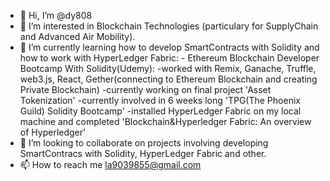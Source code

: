 - 👋 Hi, I’m @dy808
- 👀 I’m interested in Blockchain Technologies (particulary for SupplyChain and Advanced Air Mobility).
- 🌱 I’m currently learning how to develop SmartContracts with Solidity and how to work with HyperLedger Fabric:
      - Ethereum Blockchain Developer Bootcamp With Solidity(Udemy): 
                      -worked with Remix, Ganache, Truffle, web3.js, React, Gether(connecting to Ethereum Blockchain and creating Private Blockchain)
                      -currently working on final project 'Asset Tokenization'
      -currently involved in 6 weeks long 'TPG(The Phoenix Guild) Solidity Bootcamp'
      -installed HyperLedger Fabric on my local machine and completed 'Blockchain&Hyperledger Fabric: An overview of Hyperledger'               
- 💞️ I’m looking to collaborate on projects involving developing SmartContracs with Solidity, HyperLedger Fabric and other.
- 📫 How to reach me la9039855@gmail.com

<!---
dy808/dy808 is a ✨ special ✨ repository because its `README.md` (this file) appears on your GitHub profile.
You can click the Preview link to take a look at your changes.
--->
